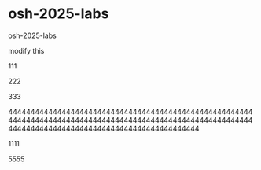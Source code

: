 # osh-2025-labs
osh-2025-labs

modify this

111

222

333

444444444444444444444444444444444444444444444444444444444444444444444444444444444444444444444444444444444444444444444444444444444444444444444444444444444

1111

5555
